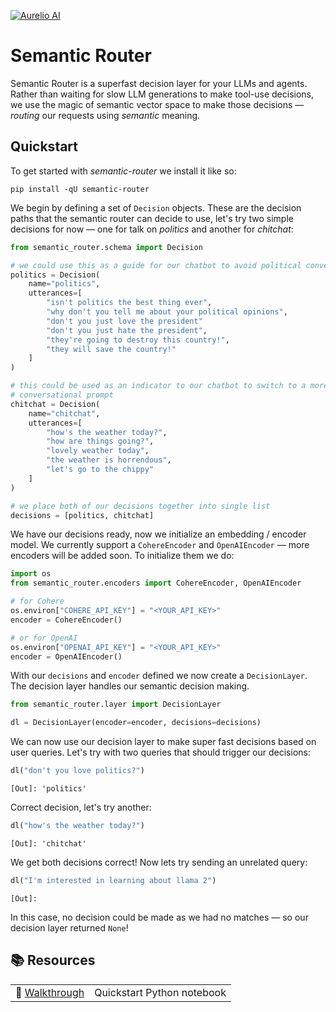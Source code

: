 [![Aurelio AI](https://pbs.twimg.com/profile_banners/1671498317455581184/1696285195/1500x500)](https://aurelio.ai)

# Semantic Router

Semantic Router is a superfast decision layer for your LLMs and agents. Rather than waiting for slow LLM generations to make tool-use decisions, we use the magic of semantic vector space to make those decisions — _routing_ our requests using _semantic_ meaning.

## Quickstart

To get started with _semantic-router_ we install it like so:

```
pip install -qU semantic-router
```

We begin by defining a set of `Decision` objects. These are the decision paths that the semantic router can decide to use, let's try two simple decisions for now — one for talk on _politics_ and another for _chitchat_:

```python
from semantic_router.schema import Decision

# we could use this as a guide for our chatbot to avoid political conversations
politics = Decision(
    name="politics",
    utterances=[
        "isn't politics the best thing ever",
        "why don't you tell me about your political opinions",
        "don't you just love the president"
        "don't you just hate the president",
        "they're going to destroy this country!",
        "they will save the country!"
    ]
)

# this could be used as an indicator to our chatbot to switch to a more
# conversational prompt
chitchat = Decision(
    name="chitchat",
    utterances=[
        "how's the weather today?",
        "how are things going?",
        "lovely weather today",
        "the weather is horrendous",
        "let's go to the chippy"
    ]
)

# we place both of our decisions together into single list
decisions = [politics, chitchat]
```

We have our decisions ready, now we initialize an embedding / encoder model. We currently support a `CohereEncoder` and `OpenAIEncoder` — more encoders will be added soon. To initialize them we do:

```python
import os
from semantic_router.encoders import CohereEncoder, OpenAIEncoder

# for Cohere
os.environ["COHERE_API_KEY"] = "<YOUR_API_KEY>"
encoder = CohereEncoder()

# or for OpenAI
os.environ["OPENAI_API_KEY"] = "<YOUR_API_KEY>"
encoder = OpenAIEncoder()
```

With our `decisions` and `encoder` defined we now create a `DecisionLayer`. The decision layer handles our semantic decision making.

```python
from semantic_router.layer import DecisionLayer

dl = DecisionLayer(encoder=encoder, decisions=decisions)
```

We can now use our decision layer to make super fast decisions based on user queries. Let's try with two queries that should trigger our decisions:

```python
dl("don't you love politics?")
```

```
[Out]: 'politics'
```

Correct decision, let's try another:

```python
dl("how's the weather today?")
```

```
[Out]: 'chitchat'
```

We get both decisions correct! Now lets try sending an unrelated query:

```python
dl("I'm interested in learning about llama 2")
```

```
[Out]: 
```

In this case, no decision could be made as we had no matches — so our decision layer returned `None`!

## 📚 Resources

|     |     |
| --- | --- |
| 🏃 [Walkthrough](https://colab.research.google.com/github/aurelio-labs/semantic-router/blob/main/walkthrough.ipynb) | Quickstart Python notebook |
